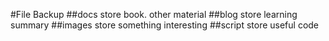 #File Backup
##docs store book. other material
##blog store learning summary
##images store something interesting
##script store useful code

